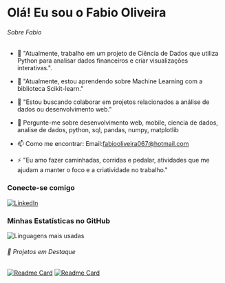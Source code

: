 # Olá! Eu sou o Fabio Oliveira

###### Sobre Fabio
- 🔭 "Atualmente, trabalho em um projeto de Ciência de Dados que utiliza Python para analisar dados financeiros e criar visualizações interativas.".
  
- 🌱 "Atualmente, estou aprendendo sobre Machine Learning com a biblioteca Scikit-learn."
- 👯 "Estou buscando colaborar em projetos relacionados a análise de dados ou desenvolvimento web."
- 💬 Pergunte-me sobre desenvolvimento web, mobile, ciencia de dados, analise de dados, python, sql, pandas, numpy, matplotlib
- 📫 Como me encontrar: Email:fabiooliveira067@hotmail.com
- ⚡ "Eu amo fazer caminhadas, corridas e pedalar, atividades que me ajudam a manter o foco e a criatividade no trabalho."

### Conecte-se comigo
[![LinkedIn](https://img.shields.io/badge/-LinkedIn-blue?style=flat&logo=Linkedin&logoColor=white)](https://www.linkedin.com/in/fabio-oliveira-araujo-cientista//)

### Minhas Estatísticas no GitHub
![Linguagens mais usadas](https://github-readme-stats.vercel.app/api/top-langs/?username=fabiooliveira95&layout=compact&theme=radical)

###### 🚀 Projetos em Destaque
[![Readme Card](https://github-readme-stats.vercel.app/api/pin/?username=fabiooliveira95&repo=Arvore-Decisao-Ebac&theme=dark)](https://github.com/fabiooliveira95/Arvore-Decisao-Ebac)
[![Readme Card](https://github-readme-stats.vercel.app/api/pin/?username=fabiooliveira95&repo=metodologia-CRISP&theme=dark)](https://github.com/fabiooliveira95/metodologia-CRISP)
